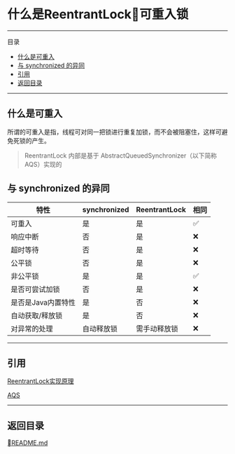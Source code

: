 # 什么是ReentrantLock可重入锁

---
目录

<!-- @import "[TOC]" {cmd="toc" depthFrom=2 depthTo=6 orderedList=false} -->
<!-- code_chunk_output -->

* [什么是可重入](#什么是可重入)
* [与 synchronized 的异同](#与-synchronized-的异同)
* [引用](#引用)
* [返回目录](#返回目录)

<!-- /code_chunk_output -->

---

## 什么是可重入

所谓的可重入是指，线程可对同一把锁进行重复加锁，而不会被阻塞住，这样可避免死锁的产生。

> ReentrantLock 内部是基于 AbstractQueuedSynchronizer（以下简称AQS）实现的


## 与 synchronized 的异同

特性              | synchronized | ReentrantLock | 相同
-----------------|--------------|---------------|----
可重入            | 是           | 是            | ✅
响应中断          | 否           | 是            | ❌
超时等待          | 否           | 是            | ❌
公平锁            | 否           | 是            | ❌
非公平锁          | 是           | 是            | ✅
是否可尝试加锁     | 否           | 是            | ❌
是否是Java内置特性 | 是           | 否            | ❌
自动获取/释放锁    | 是           | 否            | ❌
对异常的处理       | 自动释放锁   | 需手动释放锁  | ❌



---
## 引用

[ReentrantLock实现原理](https://uyaba.github.io/java-interview/#/多线程/ReentrantLock实现原理)

[AQS](https://uyaba.github.io/java-interview/#/多线程/AQS)

---
## 返回目录
[README.md](./../../README.md)
